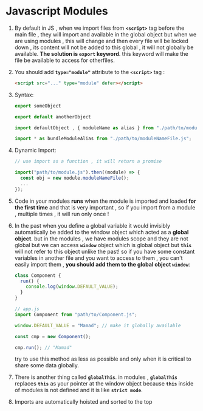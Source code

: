 # Javascript Modules

1. By default in JS , when we import files from **`<script>`** tag before the main file , they will import and available in the global object but when we are using modules , this will change and then every file will be locked down , its content will not be added to this global , it will not globally be available. **The solution is `export` keyword**. this keyword will make the file be available to access for otherfiles.
2. You should add **`type="module"`** attribute to the **`<script>`** tag :

   ```html
   <script src="..." type="module" defer></script>
   ```

3. Syntax:

   ```javascript
   export someObject

   export default anotherObject

   import defaultObject , { moduleName as alias } from "./path/to/moduleNameFile.js";

   import * as bundleModuleAlias from "./path/to/moduleNameFile.js";
   ```

4. Dynamic Import:

   ```javascript
   // use import as a function , it will return a promise

   import("path/to/module.js").then((module) => {
     const obj = new module.moduleNameFile();
     ...
   });
   ```

5. Code in your modules **runs** when the module is imported and loaded **for the first time** and that is very important , so if you import from a module , multiple times , it will run only once !

6. In the past when you define a global variable it would invisibly automatically be added to the window object which acted as a **global object**.
   but in the modules , we have modules scope and they are not global but we can access **`window`** object which is global object but **`this`** will not refer to this object unlike the past!
   so if you have some constant variables in another file and you want to access to them , you can't easily import them , **you should add them to the global object `window`**:

   ```javascript
   class Component {
     run() {
       console.log(window.DEFAULT_VALUE);
     }
   }
   ```

   ```javascript
   // app.js
   import Component from "path/to/Component.js";

   window.DEFAULT_VALUE = "Mamad"; // make it globally available

   const cmp = new Component();

   cmp.run(); // "Mamad"
   ```

   try to use this method as less as possible and only when it is critical to share some data globally.

7. There is another thing called **`globalThis`**.
   in modules , **`globalThis`** replaces **`this`** as your pointer at the window object because **`this`** inside of modules is not defined and it is like **`strict mode`**.

8. Imports are automatically hoisted and sorted to the top
